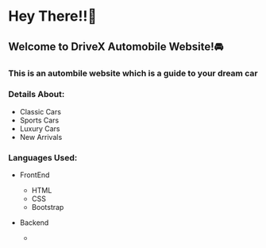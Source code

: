 <h1>Hey There!!🌝</h1>
<h2>Welcome to DriveX Automobile Website!🚘</h2>
<h3>This is an autombile website which is a guide to your dream car</h3>

<h3>Details About:</h3>
<ul>
  <li>Classic Cars</li>
  <li>Sports Cars</li>
  <li>Luxury Cars</li>
  <li>New Arrivals</li>
</ul>

<h3>Languages Used:</h3>
<ul>
  <li>FrontEnd</li>
  <ul>
    <li>
      HTML
    </li>
    <li>
      CSS
    </li>
    <li>
      Bootstrap
    </li>
  </ul>
</ul>
<ul>
  <li>Backend</li>
  <ul>
    <li></li>
  </ul>
</ul>
